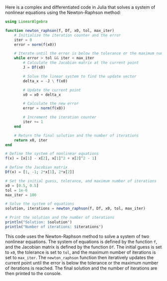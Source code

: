 Here is a complex and differentiated code in Julia that solves a system of nonlinear equations using the Newton-Raphson method:

```julia
using LinearAlgebra

function newton_raphson(f, Df, x0, tol, max_iter)
    # Initialize the iteration counter and the error
    iter = 0
    error = norm(f(x0))

    # Iterate until the error is below the tolerance or the maximum number of iterations is reached
    while error > tol && iter < max_iter
        # Calculate the Jacobian matrix at the current point
        J = Df(x0)

        # Solve the linear system to find the update vector
        delta_x = -J \ f(x0)

        # Update the current point
        x0 = x0 + delta_x

        # Calculate the new error
        error = norm(f(x0))

        # Increment the iteration counter
        iter += 1
    end

    # Return the final solution and the number of iterations
    return x0, iter
end

# Define the system of nonlinear equations
f(x) = [x[1] - x[2], x[1]^2 + x[2]^2 - 1]

# Define the Jacobian matrix
Df(x) = [1, -1; 2*x[1], 2*x[2]]

# Set the initial guess, tolerance, and maximum number of iterations
x0 = [0.5, 0.5]
tol = 1e-6
max_iter = 100

# Solve the system of equations
solution, iterations = newton_raphson(f, Df, x0, tol, max_iter)

# Print the solution and the number of iterations
println("Solution: $solution")
println("Number of iterations: $iterations")
```

This code uses the Newton-Raphson method to solve a system of two nonlinear equations. The system of equations is defined by the function `f`, and the Jacobian matrix is defined by the function `Df`. The initial guess is set to `x0`, the tolerance is set to `tol`, and the maximum number of iterations is set to `max_iter`. The `newton_raphson` function then iteratively updates the current point until the error is below the tolerance or the maximum number of iterations is reached. The final solution and the number of iterations are then printed to the console.